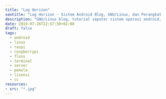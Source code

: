 ```yaml
---
title: "Log Horizon"
seotitle: "Log Horizon - Sistem Android Blog, GNU/Linux, dan Perangkat Raspberry Pi"
description: "GNU/Linux blog, tutorial seputar sistem operasi android, dan belajar menggunakan perangkat raspberry pi."
date: 2019-07-26T22:57:50+02:00
draft: false
tags:
  - android
  - linux
  - raspi
  - raspberrypi
  - floss
  - terminal
  - server
  - pemula
  - lisensi
  - cc
resources:
- src: "*.jpg"
---
```

